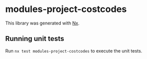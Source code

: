 # modules-project-costcodes

This library was generated with [Nx](https://nx.dev).

## Running unit tests

Run `nx test modules-project-costcodes` to execute the unit tests.
